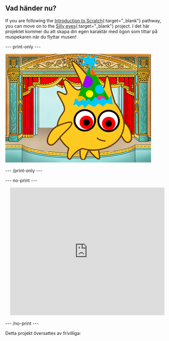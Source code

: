 ## Vad händer nu?

If you are following the [Introduction to Scratch](https://projects.raspberrypi.org/en/pathways/scratch-intro){:target="_blank"} pathway, you can move on to the [Silly eyes](https://projects.raspberrypi.org/en/projects/silly-eyes){:target="_blank"} project. I det här projektet kommer du att skapa din egen karaktär med ögon som tittar på muspekaren när du flyttar musen!

--- print-only ---

![Projektet "Roliga ögon".](images/googly-eye-character.png)

--- /print-only ---

--- no-print ---

<div class="scratch-preview" style="margin-left: 15px;">
  <iframe allowtransparency="true" width="485" height="402" src="https://scratch.mit.edu/projects/embed/495141114/?autostart=false" frameborder="0"></iframe>
</div>

--- /no-print ---

Detta projekt översattes av frivilliga: